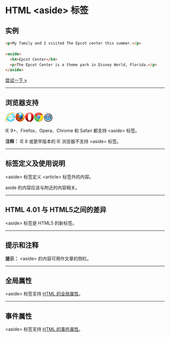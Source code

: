 # HTML &lt;aside&gt; 标签

## 实例

```HTML
<p>My family and I visited The Epcot center this summer.</p>

<aside>
  <h4>Epcot Center</h4>
  <p>The Epcot Center is a theme park in Disney World, Florida.</p>
</aside>
```

[尝试一下 »](http://www.runoob.com/try/try.php?filename=tryhtml5_aside)

--------

## 浏览器支持

![Internet Explorer](images/compatible_ie.gif)![Firefox](images/compatible_firefox.gif)![Opera](images/compatible_opera.gif)![Google Chrome](images/compatible_chrome.gif)![Safari](images/compatible_safari.gif)

IE 9+、Firefox、Opera、Chrome 和 Safari 都支持 &lt;aside&gt; 标签。

**注释：**  IE 8 或更早版本的 IE 浏览器不支持 &lt;aside&gt; 标签。

--------

## 标签定义及使用说明

&lt;aside&gt; 标签定义 &lt;article&gt; 标签外的内容。

aside 的内容应该与附近的内容相关。

--------

## HTML 4.01 与 HTML5之间的差异

&lt;aside&gt; 标签是 HTML5 的新标签。

--------

## 提示和注释

**提示：** &lt;aside&gt; 的内容可用作文章的侧栏。

--------

## 全局属性

&lt;aside&gt; 标签支持 [HTML 的全局属性](003_ref-standardattributes.md)。

--------

## 事件属性

&lt;aside&gt; 标签支持 [HTML 的事件属性](004_ref-eventattributes.md)。
